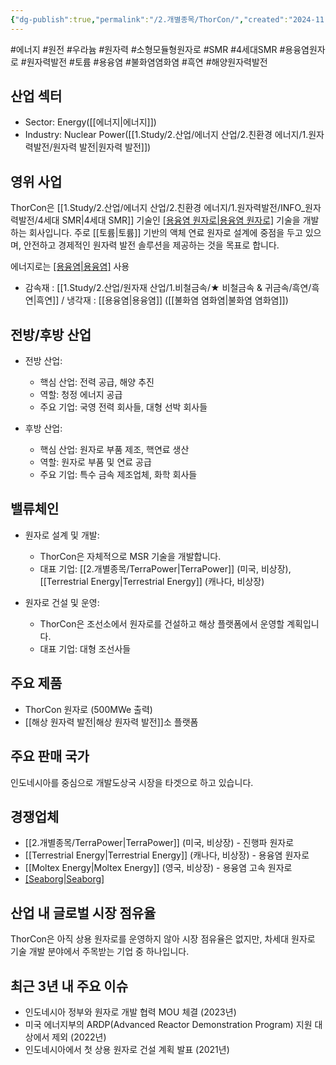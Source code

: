 ```yaml
---
{"dg-publish":true,"permalink":"/2.개별종목/ThorCon/","created":"2024-11-19T22:17:40.169+09:00","updated":"2025-06-03T20:06:01.613+09:00"}
---
```



#에너지 #원전 #우라늄 #원자력 #소형모듈형원자로 #SMR #4세대SMR #용융염원자로 #원자력발전 #토륨 #용융염 #불화염염화염 #흑연 #해양원자력발전 


## 산업 섹터

- Sector: Energy([[에너지\|에너지]])
- Industry: Nuclear Power([[1.Study/2.산업/에너지 산업/2.친환경 에너지/1.원자력발전/원자력 발전\|원자력 발전]])

## 영위 사업

ThorCon은 [[1.Study/2.산업/에너지 산업/2.친환경 에너지/1.원자력발전/INFO_원자력발전/4세대 SMR\|4세대 SMR]] 기술인 [[용융염 원자로\|용융염 원자로]](MSR) 기술을 개발하는 회사입니다. 주로 [[토륨\|토륨]] 기반의 액체 연료 원자로 설계에 중점을 두고 있으며, 안전하고 경제적인 원자력 발전 솔루션을 제공하는 것을 목표로 합니다.

에너지로는 [[용융염\|용융염]](HALEU) 사용

- 감속재 : [[1.Study/2.산업/원자재 산업/1.비철금속/★ 비철금속 & 귀금속/흑연/흑연\|흑연]] / 냉각재 : [[용융염\|용융염]] ([[불화염 염화염\|불화염 염화염]])

## 전방/후방 산업

- 전방 산업:
    
    - 핵심 산업: 전력 공급, 해양 추진
    - 역할: 청정 에너지 공급
    - 주요 기업: 국영 전력 회사들, 대형 선박 회사들
    
- 후방 산업:
    
    - 핵심 산업: 원자로 부품 제조, 핵연료 생산
    - 역할: 원자로 부품 및 연료 공급
    - 주요 기업: 특수 금속 제조업체, 화학 회사들
    

## 밸류체인

- 원자로 설계 및 개발:
    
    - ThorCon은 자체적으로 MSR 기술을 개발합니다.
    - 대표 기업: [[2.개별종목/TerraPower\|TerraPower]] (미국, 비상장), [[Terrestrial Energy\|Terrestrial Energy]] (캐나다, 비상장)
    
- 원자로 건설 및 운영:
    
    - ThorCon은 조선소에서 원자로를 건설하고 해상 플랫폼에서 운영할 계획입니다.
    - 대표 기업: 대형 조선사들
    

## 주요 제품

- ThorCon 원자로 (500MWe 출력)
- [[해상 원자력 발전\|해상 원자력 발전]]소 플랫폼

## 주요 판매 국가

인도네시아를 중심으로 개발도상국 시장을 타겟으로 하고 있습니다.

## 경쟁업체

- [[2.개별종목/TerraPower\|TerraPower]] (미국, 비상장) - 진행파 원자로
- [[Terrestrial Energy\|Terrestrial Energy]] (캐나다, 비상장) - 용융염 원자로
- [[Moltex Energy\|Moltex Energy]] (영국, 비상장) - 용융염 고속 원자로
- [[Seaborg\|Seaborg]](덴마크)

## 산업 내 글로벌 시장 점유율

ThorCon은 아직 상용 원자로를 운영하지 않아 시장 점유율은 없지만, 차세대 원자로 기술 개발 분야에서 주목받는 기업 중 하나입니다.

## 최근 3년 내 주요 이슈

- 인도네시아 정부와 원자로 개발 협력 MOU 체결 (2023년)
- 미국 에너지부의 ARDP(Advanced Reactor Demonstration Program) 지원 대상에서 제외 (2022년)
- 인도네시아에서 첫 상용 원자로 건설 계획 발표 (2021년)